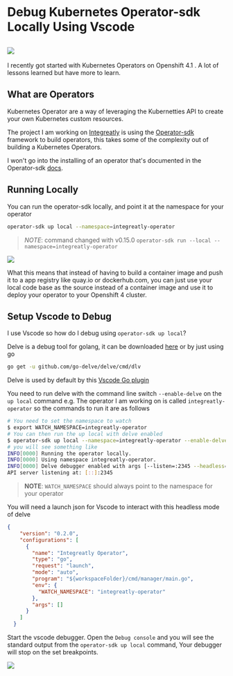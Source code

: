 # Debug Kubernetes Operator-sdk Locally Using Vscode

![](https://cdn-images-1.medium.com/max/800/1*PBCFvUkbUCXt7dwPCY3C7Q.jpeg)
---

I recently got started with Kubernetes Operators on Openshift 4.1 . A lot of lessons learned but have more to learn.

## What are Operators
Kubernetes Operator are a way of leveraging the Kubernetties API to create your own Kubernetes custom resources.

The project I am working on [Integreatly](https://github.com/integr8ly/integreatly-operator) is using the [Operator-sdk](https://github.com/operator-framework/operator-sdk) framework to build operators, this takes some of the complexity out of building a Kubernetes Operators. 

I won't go into the installing of an operator that's documented in the Operator-sdk [docs](https://github.com/operator-framework/operator-sdk#create-and-deploy-an-app-operator).

## Running Locally
You can run the operator-sdk locally, and point it at the namespace for your operator 
```bash
operator-sdk up local --namespace=integreatly-operator
```
> *NOTE*: command changed with v0.15.0 `operator-sdk run --local --namespace=integreatly-operator`

![](https://cdn-images-1.medium.com/max/800/1*x6u0-nf6g6hYKI0_q4JIcQ.gif)

What this means that instead of having to build a container image and push it to a app registry like quay.io or dockerhub.com, you can just use your local code base as the source instead of a container image and use it to deploy your operator to your Openshift 4 cluster. 

## Setup Vscode to Debug

I use Vscode so how do I debug using `operator-sdk up local`? 

Delve is a debug tool for golang, it can be downloaded [here](https://github.com/go-delve/delve/tree/master/Documentation/installation) or by just using go
```bash
go get -u github.com/go-delve/delve/cmd/dlv 
```
Delve is used by default by this [Vscode Go plugin](https://marketplace.visualstudio.com/items?itemName=ms-vscode.Go)

You need to run delve with the command line switch `--enable-delve` on the `up local` command
e.g. The operator I am working on is called `integreatly-operator` so the commands to run it are as follows
```bash
# You need to set the namespace to watch 
$ export WATCH_NAMESPACE=integreatly-operator
# You can then run the up local with delve enabled
$ operator-sdk up local --namespace=integreatly-operator --enable-delve
# you will see something like
INFO[0000] Running the operator locally.                
INFO[0000] Using namespace integreatly-operator.        
INFO[0000] Delve debugger enabled with args [--listen=:2345 --headless=true --api-version=2 exec build/_output/bin/integreatly-operator-local --] 
API server listening at: [::]:2345
```

>**NOTE**: `WATCH_NAMESPACE` should always point to the namespace for your operator

You will need a launch json for Vscode to interact with this headless mode of delve

```json
{
    "version": "0.2.0",
    "configurations": [
      {
        "name": "Integreatly Operator",
        "type": "go",
        "request": "launch",
        "mode": "auto",
        "program": "${workspaceFolder}/cmd/manager/main.go",
        "env": {
          "WATCH_NAMESPACE": "integreatly-operator"
        },
        "args": []
      }
    ]
  }
```

Start the vscode debugger. Open the `Debug console` and you will see the standard output from the `operator-sdk up local` command, Your debugger will stop on the set breakpoints.

![](https://cdn-images-1.medium.com/max/800/1*E_VEwnyg_3RqnQPV2nzJjw.gif)